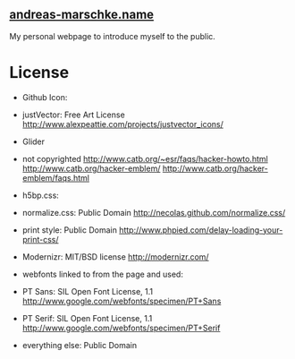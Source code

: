 [andreas-marschke.name](http://www.andreas-marschke.name)
-----------------------------------------------------------

My personal webpage to introduce myself to the public.

License 
==========

* Github Icon:
 * justVector: Free Art License
	http://www.alexpeattie.com/projects/justvector_icons/

* Glider
 * not copyrighted
   http://www.catb.org/~esr/faqs/hacker-howto.html
   http://www.catb.org/hacker-emblem/
   http://www.catb.org/hacker-emblem/faqs.html

* h5bp.css:
 * normalize.css: Public Domain
	http://necolas.github.com/normalize.css/
 * print style: Public Domain
	http://www.phpied.com/delay-loading-your-print-css/

* Modernizr: MIT/BSD license
	http://modernizr.com/

* webfonts linked to from the page and used:
 * PT Sans: SIL Open Font License, 1.1 
	http://www.google.com/webfonts/specimen/PT+Sans
 * PT Serif: SIL Open Font License, 1.1
	http://www.google.com/webfonts/specimen/PT+Serif

* everything else: Public Domain
 
